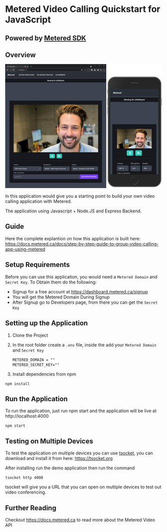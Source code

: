 # Metered Video Calling Quickstart for JavaScript
## Powered by [Metered SDK](https://metered.ca)

## Overview

![Metered Demo APP](src/public/images/screenshot.png?raw=true)

In this application would give you a starting point to build your own video calling application with Metered.

The application using Javascript + Node.JS and Express Backend.

## Guide

Here the complete explantion on how this application is built here: https://docs.metered.ca/docs/step-by-step-guide-to-group-video-calling-app-using-metered

## Setup Requirements

Before you can use this application, you would need a `Metered Domain` and `Secret Key`. To Obtain them do the following:

  - Signup for a free account at https://dashboard.metered.ca/signup
  - You will get the Metered Domain During Signup
  - After Signup go to Developers page, from there you can get the `Secret Key`

## Setting up the Application

  1. Clone the Project
  2. In the root folder create a `.env` file, inside the add your `Metered Domain` and `Secret Key`
  
      ```
      METERED_DOMAIN = ""
      METERED_SECRET_KEY=""
      ```
  3. Install dependencies from npm
    
```
npm install
```
  
  ## Run the Application
  
  To run the application, just run npm start and the application will be live at http://localhost:4000
  
  ```
  npm start
  ```
  
  ## Testing on Multiple Devices
  
  To test the application on multiple devices you can use [tsocket](https://tsocket.org), you can download and install it from here: https://tsocket.org
  
  After installing run the demo application then run the command
  
  ```
  tsocket http 4000
  ```
  
  tsocket will give you a URL that you can open on multiple devices to test out video conferencing.
  
  ## Further Reading
  
  Checkout https://docs.metered.ca to read more about the Metered Video API 
  
 
